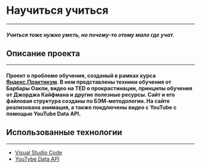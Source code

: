 # Научиться учиться
---
##### *Учиться тоже нужно уметь, но почему-то этому мало где учат*.
## Описание проекта
---
#### Проект о проблеме обучения, созданый в рамках курса [Яндекс.Практикум](https://practicum.yandex.ru). В нем представлены техники обучения от Барбары Оакли, видео на TED о прокрастинации, принципы обучения от Джорджа Кайфмана и другие полезные ресурсы. Сайт и его файловая структура созданы по БЭМ-методологии. На сайте реализована анимация, а также покдлючены видео с YouTube с помощью YouTube Data API.
## Использованные технологии
---
  - [Visual Studio Code](https://code.visualstudio.com)
  - [YouTybe Data API](https://developers.google.com/youtube/v3/docs?hl=ru)
